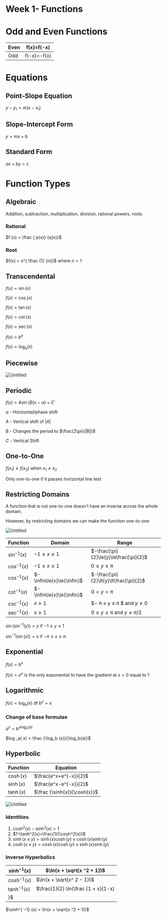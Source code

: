 # Week 1- Functions

# Odd and Even Functions

| Even | f(x)=f(-x) |
| --- | --- |
| Odd | f(-x)=-f(x) |

# Equations

## Point-Slope Equation

$y − y_ 1 = m(x − x_ 1)$

## Slope-Intercept Form

$y = mx + b$

## Standard Form

$ax + by = c$

# Function Types

## Algebraic

Addition, subtraction, multiplication, division, rational powers, roots

### Rational

$f (x) = \frac { p(x)} {q(x)}$

### Root

$f(x) = x^{ \frac {1} {n}}$  where $n>1$

## Transcendental

$f(x)=\sin(x)$

$f(x)=\cos(x)$

$f(x)=\tan(x)$

$f(x)=\cot(x)$

$f(x)=\sec(x)$

$f(x)=b^x$

$f(x)=\log_a(x)$

## Piecewise

![Untitled](Week%201-%20Functions%200d3e05b3beef4563a56a98fafc7b31ad/Untitled.png)

## Periodic

$f (x) = A\sin(B(x − α) + C$`

$α$ - Horizontal/phase shift

$A$ - Vertical shift of $|A|$

$B$ - Changes the period to $\frac{2\pi}{|B|}$

$C$ - Vertical Shift

## One-to-One

$f (x_ 1) ≠ f (x_ 2)$ when  $x_ 1 ≠ x _2$

Only one-to-one if it passes horizontal line test

## Restricting Domains

A function that is not one-to-one doesn’t have an inverse across the whole domain.

However, by restricting domains we can make the function one-to-one

  

![Untitled](Week%201-%20Functions%200d3e05b3beef4563a56a98fafc7b31ad/Untitled%201.png)

| Function | Domain | Range |
| --- | --- | --- |
| $\sin^{-1}(x)$ | $-1\le{x}\le{1}$ | $-\frac{\pi}{2}\le{y}\le\frac{\pi}{2}$ |
| $\cos^{-1}(x)$ | $-1\le{x}\le{1}$ | $0\le{y}\le{\pi}$ |
| $\cos^{-1}(x)$ | $-\infin\le{x}\le{\infin}$ | $-\frac{\pi}{2}\lt{y}\lt\frac{\pi}{2}$ |
| $\cot^{-1}(x)$ | $-\infin\le{x}\le{\infin}$ | $0 < y < π$ |
| $\csc^{−1}(x)$ | $x \ge1$ | $− π ≤ y ≤ π $ and $y ≠ 0$ |
| $\sec^{-1}(x)$ | $x \ge1$ | $0 ≤ y ≤ π$ and $y ≠ π/2$ |

$\sin(\sin^{-1}(y))=y$ if $−1 ≤ y ≤ 1$

$\sin^{-1}(\sin(x))=x$ if $− π ≤ x ≤ π .$

## Exponential

$f(x)=b^x$

$f(x)=e^x$  is the only exponential to have the gradient at $x=0$ equal to 1

## Logarithmic

$f(x)=\log_a(x)$ iff $b^y=x$

### Change of base formulae

$a^x = b^{x\log _b( a)}$

$log _a( x) = \frac {\log_b (x)}{\log_b(a)}$

## Hyperbolic

| Function | Equation |
| --- | --- |
| $\cosh(x)$ | $\frac{e^x+e^{-x}}{2}$ |
| $\sinh(x)$ | $\frac{e^x-e^{-x}}{2}$ |
| $\tanh(x)$ | $\frac {\sinh(x)}{\cosh(x)}$ |

![Untitled](Week%201-%20Functions%200d3e05b3beef4563a56a98fafc7b31ad/Untitled%202.png)

### Identities

1. $\cosh^2(x)-\sinh^2(x)=1$
2. $1-\tanh^2(x)=\frac{1}{\cosh^2(x)}$
3. $\sinh(x ± y) = \sinh (x) \cosh (y) ± \cosh (x) \sinh (y)$
4. $\cosh(x ± y) = \cosh (x) \cosh (y) ± \sinh (x) \sinh (y)$

### Inverse Hyperbolics

| $\sinh^{-1}(x)$ | $\ln(x + \sqrt{x ^2 + 1})$ |
| --- | --- |
| $\cosh^{-1}(x)$ | $\ln(x + \sqrt{x^ 2 − 1})$ |
| $\tanh^{-1}(x)$ | $\frac{1}{2} \ln(\frac {1 + x}{1-x}
)$ |

$\sinh^{ −1} (x) = \ln(x + \sqrt{x ^2 + 1})$